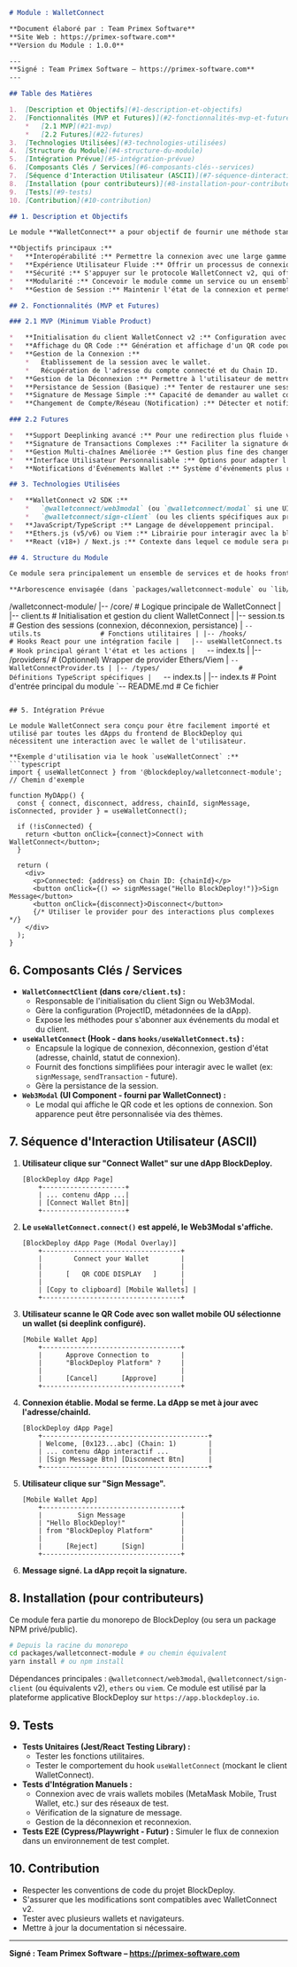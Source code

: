 ```markdown
# Module : WalletConnect

**Document élaboré par : Team Primex Software**
**Site Web : https://primex-software.com**
**Version du Module : 1.0.0**

---
**Signé : Team Primex Software – https://primex-software.com**
---

## Table des Matières

1.  [Description et Objectifs](#1-description-et-objectifs)
2.  [Fonctionnalités (MVP et Futures)](#2-fonctionnalités-mvp-et-futures)
    *   [2.1 MVP](#21-mvp)
    *   [2.2 Futures](#22-futures)
3.  [Technologies Utilisées](#3-technologies-utilisées)
4.  [Structure du Module](#4-structure-du-module)
5.  [Intégration Prévue](#5-intégration-prévue)
6.  [Composants Clés / Services](#6-composants-clés--services)
7.  [Séquence d'Interaction Utilisateur (ASCII)](#7-séquence-dinteraction-utilisateur-ascii)
8.  [Installation (pour contributeurs)](#8-installation-pour-contributeurs)
9.  [Tests](#9-tests)
10. [Contribution](#10-contribution)

## 1. Description et Objectifs

Le module **WalletConnect** a pour objectif de fournir une méthode standardisée et sécurisée permettant aux utilisateurs de connecter leurs wallets mobiles à la plateforme BlockDeploy et à ses dApps. Il s'agit d'un composant crucial pour l'interaction avec la blockchain, notamment pour les utilisateurs qui préfèrent gérer leurs actifs via des applications mobiles dédiées plutôt que des extensions de navigateur.

**Objectifs principaux :**
*   **Interopérabilité :** Permettre la connexion avec une large gamme de wallets mobiles supportant le protocole WalletConnect.
*   **Expérience Utilisateur Fluide :** Offrir un processus de connexion simple et intuitif via QR code ou deeplinking.
*   **Sécurité :** S'appuyer sur le protocole WalletConnect v2, qui offre des améliorations en termes de sécurité et de flexibilité par rapport à la v1.
*   **Modularité :** Concevoir le module comme un service ou un ensemble de hooks facilement intégrables par les autres dApps de BlockDeploy.
*   **Gestion de Session :** Maintenir l'état de la connexion et permettre la déconnexion.

## 2. Fonctionnalités (MVP et Futures)

### 2.1 MVP (Minimum Viable Product)

*   **Initialisation du client WalletConnect v2 :** Configuration avec l'ID de projet requis (ProjectID de WalletConnect Cloud).
*   **Affichage du QR Code :** Génération et affichage d'un QR code pour la connexion via wallet mobile.
*   **Gestion de la Connexion :**
    *   Établissement de la session avec le wallet.
    *   Récupération de l'adresse du compte connecté et du Chain ID.
*   **Gestion de la Déconnexion :** Permettre à l'utilisateur de mettre fin à la session WalletConnect.
*   **Persistance de Session (Basique) :** Tenter de restaurer une session active au rechargement de la page (via localStorage).
*   **Signature de Message Simple :** Capacité de demander au wallet connecté de signer un message textuel (UTF-8).
*   **Changement de Compte/Réseau (Notification) :** Détecter et notifier l'application si l'utilisateur change de compte ou de réseau dans son wallet.

### 2.2 Futures

*   **Support Deeplinking avancé :** Pour une redirection plus fluide vers les wallets mobiles.
*   **Signature de Transactions Complexes :** Faciliter la signature de différents types de transactions requises par les dApps de BlockDeploy.
*   **Gestion Multi-chaînes Améliorée :** Gestion plus fine des changements de réseaux et des permissions par chaîne.
*   **Interface Utilisateur Personnalisable :** Options pour adapter l'apparence du modal de connexion.
*   **Notifications d'Événements Wallet :** Système d'événements plus riche pour informer les dApps des actions du wallet.

## 3. Technologies Utilisées

*   **WalletConnect v2 SDK :**
    *   `@walletconnect/web3modal` (ou `@walletconnect/modal` si une UI custom est préférée) : Pour l'interface utilisateur du modal de connexion.
    *   `@walletconnect/sign-client` (ou les clients spécifiques aux providers ethers/viem) : Pour la logique de communication du protocole.
*   **JavaScript/TypeScript :** Langage de développement principal.
*   **Ethers.js (v5/v6) ou Viem :** Librairie pour interagir avec la blockchain une fois la connexion établie (formater les demandes de signature, etc.).
*   **React (v18+) / Next.js :** Contexte dans lequel ce module sera principalement utilisé au sein de BlockDeploy. Le module lui-même sera agnostique au framework autant que possible, mais des wrappers/hooks React seront fournis.

## 4. Structure du Module

Ce module sera principalement un ensemble de services et de hooks frontend. Il ne nécessite pas de backend propre.

**Arborescence envisagée (dans `packages/walletconnect-module` ou `lib/walletconnect`) :**
```
/walletconnect-module/
|-- /core/                     # Logique principale de WalletConnect
|   |-- client.ts              # Initialisation et gestion du client WalletConnect
|   |-- session.ts             # Gestion des sessions (connexion, déconnexion, persistance)
|   `-- utils.ts               # Fonctions utilitaires
|
|-- /hooks/                    # Hooks React pour une intégration facile
|   |-- useWalletConnect.ts    # Hook principal gérant l'état et les actions
|   `-- index.ts
|
|-- /providers/                # (Optionnel) Wrapper de provider Ethers/Viem
|   `-- WalletConnectProvider.ts
|
|-- /types/                    # Définitions TypeScript spécifiques
|   `-- index.ts
|
|-- index.ts                   # Point d'entrée principal du module
`-- README.md                  # Ce fichier
```

## 5. Intégration Prévue

Le module WalletConnect sera conçu pour être facilement importé et utilisé par toutes les dApps du frontend de BlockDeploy qui nécessitent une interaction avec le wallet de l'utilisateur.

**Exemple d'utilisation via le hook `useWalletConnect` :**
```typescript
import { useWalletConnect } from '@blockdeploy/walletconnect-module'; // Chemin d'exemple

function MyDApp() {
  const { connect, disconnect, address, chainId, signMessage, isConnected, provider } = useWalletConnect();

  if (!isConnected) {
    return <button onClick={connect}>Connect with WalletConnect</button>;
  }

  return (
    <div>
      <p>Connected: {address} on Chain ID: {chainId}</p>
      <button onClick={() => signMessage("Hello BlockDeploy!")}>Sign Message</button>
      <button onClick={disconnect}>Disconnect</button>
      {/* Utiliser le provider pour des interactions plus complexes */}
    </div>
  );
}
```

## 6. Composants Clés / Services

*   **`WalletConnectClient` (dans `core/client.ts`) :**
    *   Responsable de l'initialisation du client Sign ou Web3Modal.
    *   Gère la configuration (ProjectID, métadonnées de la dApp).
    *   Expose les méthodes pour s'abonner aux événements du modal et du client.
*   **`useWalletConnect` (Hook - dans `hooks/useWalletConnect.ts`) :**
    *   Encapsule la logique de connexion, déconnexion, gestion d'état (adresse, chainId, statut de connexion).
    *   Fournit des fonctions simplifiées pour interagir avec le wallet (ex: `signMessage`, `sendTransaction` - future).
    *   Gère la persistance de la session.
*   **`Web3Modal` (UI Component - fourni par WalletConnect) :**
    *   Le modal qui affiche le QR code et les options de connexion. Son apparence peut être personnalisée via des thèmes.

## 7. Séquence d'Interaction Utilisateur (ASCII)

1.  **Utilisateur clique sur "Connect Wallet" sur une dApp BlockDeploy.**
    ```
    [BlockDeploy dApp Page]
        +---------------------+
        | ... contenu dApp ...|
        | [Connect Wallet Btn]|
        +---------------------+
    ```
2.  **Le `useWalletConnect.connect()` est appelé, le Web3Modal s'affiche.**
    ```
    [BlockDeploy dApp Page (Modal Overlay)]
        +-----------------------------------+
        |        Connect your Wallet        |
        |                                   |
        |      [   QR CODE DISPLAY   ]      |
        |                                   |
        | [Copy to clipboard] [Mobile Wallets] |
        +-----------------------------------+
    ```
3.  **Utilisateur scanne le QR Code avec son wallet mobile OU sélectionne un wallet (si deeplink configuré).**
    ```
    [Mobile Wallet App]
        +-----------------------------------+
        |      Approve Connection to        |
        |      "BlockDeploy Platform" ?     |
        |                                   |
        |      [Cancel]      [Approve]      |
        +-----------------------------------+
    ```
4.  **Connexion établie. Modal se ferme. La dApp se met à jour avec l'adresse/chainId.**
    ```
    [BlockDeploy dApp Page]
        +------------------------------------------+
        | Welcome, [0x123...abc] (Chain: 1)        |
        | ... contenu dApp interactif ...          |
        | [Sign Message Btn] [Disconnect Btn]      |
        +------------------------------------------+
    ```
5.  **Utilisateur clique sur "Sign Message".**
    ```
    [Mobile Wallet App]
        +-----------------------------------+
        |         Sign Message              |
        | "Hello BlockDeploy!"              |
        | from "BlockDeploy Platform"       |
        |                                   |
        |      [Reject]      [Sign]         |
        +-----------------------------------+
    ```
6.  **Message signé. La dApp reçoit la signature.**

## 8. Installation (pour contributeurs)

Ce module fera partie du monorepo de BlockDeploy (ou sera un package NPM privé/public).
```bash
# Depuis la racine du monorepo
cd packages/walletconnect-module # ou chemin équivalent
yarn install # ou npm install
```
Dépendances principales : `@walletconnect/web3modal`, `@walletconnect/sign-client` (ou équivalents v2), `ethers` ou `viem`.
Ce module est utilisé par la plateforme applicative BlockDeploy sur `https://app.blockdeploy.io`.

## 9. Tests

*   **Tests Unitaires (Jest/React Testing Library) :**
    *   Tester les fonctions utilitaires.
    *   Tester le comportement du hook `useWalletConnect` (mockant le client WalletConnect).
*   **Tests d'Intégration Manuels :**
    *   Connexion avec de vrais wallets mobiles (MetaMask Mobile, Trust Wallet, etc.) sur des réseaux de test.
    *   Vérification de la signature de message.
    *   Gestion de la déconnexion et reconnexion.
*   **Tests E2E (Cypress/Playwright - Futur) :** Simuler le flux de connexion dans un environnement de test complet.

## 10. Contribution

*   Respecter les conventions de code du projet BlockDeploy.
*   S'assurer que les modifications sont compatibles avec WalletConnect v2.
*   Tester avec plusieurs wallets et navigateurs.
*   Mettre à jour la documentation si nécessaire.

---
**Signé : Team Primex Software – https://primex-software.com**
```
